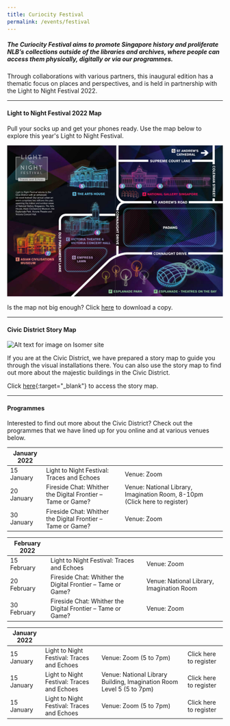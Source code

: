 ```yaml
---
title: Curiocity Festival
permalink: /events/festival
---
```

##### **The Curiocity Festival aims to promote Singapore history and proliferate NLB’s collections outside of the libraries and archives, where people can access them physically, digitally or via our programmes.**

Through collaborations with various partners, this inaugural edition has a thematic focus on places and perspectives, and is held in partnership with the Light to Night Festival 2022.

___

#### **Light to Night Festival 2022 Map**

Pull your socks up and get your phones ready. Use the map below to explore this year's Light to Night Festival.

![Alt text for image on Isomer site](/images/sample_light_map.jpg)

Is the map not big enough? Click [here](/files/sample-light-map.pdf) to download a copy.

________

#### **Civic District Story Map**

![Alt text for image on Isomer site](/images/storymap-image-padang.png)

If you are at the Civic District, we have prepared a story map to guide you through the visual installations there. You can also use the story map to find out more about the majestic buildings in the Civic District.

Click [here](https://uploads.knightlab.com/storymapjs/04f5c05311b7e48aadefd0cdd269c308/historic-padang/index.html){:target="_blank"} to access the story map.

_____

#### **Programmes**

Interested to find out more about the Civic District? Check out the programmes that we have lined up for you online and at various venues below.

| **January 2022** | | |
| -------- | -------- | -------- |
| 15 January     | Light to Night Festival: Traces and Echoes    | Venue: Zoom     |
| 20 January     |Fireside Chat: Whither the Digital Frontier – Tame or Game?   | Venue: National Library, Imagination Room, 8-10pm (Click here to register)     |
| 30 January     | Fireside Chat: Whither the Digital Frontier – Tame or Game?     | Venue: Zoom     |

| **February 2022** | | |
| -------- | -------- | -------- |
| 15 February     | Light to Night Festival: Traces and Echoes    | Venue: Zoom     |
| 20 February     |Fireside Chat: Whither the Digital Frontier – Tame or Game?   | Venue: National Library, Imagination Room     |
| 30 February     | Fireside Chat: Whither the Digital Frontier – Tame or Game?     | Venue: Zoom     |



|  **January 2022** | | | |
| -------- | -------- | -------- | -------- |
| 15 January     | Light to Night Festival: Traces and Echoes     | Venue: Zoom (5 to 7pm)     | Click here to register     |
| 15 January     | Light to Night Festival: Traces and Echoes     | Venue: National Library Building, Imagination Room Level 5 (5 to 7pm)     | Click here to register     |
| 15 January     | Light to Night Festival: Traces and Echoes     | Venue: Zoom (5 to 7pm)     | Click here to register     |